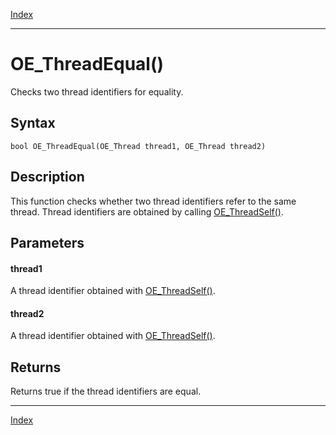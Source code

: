 [Index](index.md)

---
# OE_ThreadEqual()

Checks two thread identifiers for equality.

## Syntax

    bool OE_ThreadEqual(OE_Thread thread1, OE_Thread thread2)
## Description 

This function checks whether two thread identifiers refer to the same thread. Thread identifiers are obtained by calling [OE_ThreadSelf()](thread_8h_a6bff3d1b325e3770da54e4ec6444ea71_1a6bff3d1b325e3770da54e4ec6444ea71.md).



## Parameters

#### thread1

A thread identifier obtained with [OE_ThreadSelf()](thread_8h_a6bff3d1b325e3770da54e4ec6444ea71_1a6bff3d1b325e3770da54e4ec6444ea71.md).

#### thread2

A thread identifier obtained with [OE_ThreadSelf()](thread_8h_a6bff3d1b325e3770da54e4ec6444ea71_1a6bff3d1b325e3770da54e4ec6444ea71.md).

## Returns

Returns true if the thread identifiers are equal.

---
[Index](index.md)

